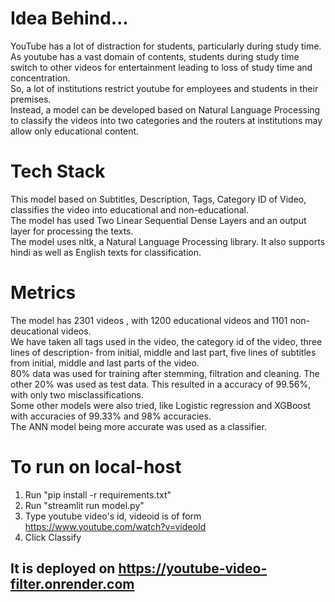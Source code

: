 # Idea Behind... 
YouTube has a lot of distraction for students, particularly during study time.  
As youtube has a vast domain of contents, students during study time switch to other videos for entertainment leading to loss of study time and concentration.  
So, a lot of institutions restrict youtube for employees and students in their premises.  
Instead, a model can be developed based on Natural Language Processing to classify the videos into two categories and the routers at institutions may allow only educational content.

# Tech Stack
This model based on Subtitles, Description, Tags, Category ID of Video, classifies the video into educational and non-educational.  
The model has used Two Linear Sequential Dense Layers and an output layer for processing the texts.  
The model uses nltk, a Natural Language Processing library. It also supports hindi as well as English texts for classification.  

# Metrics  
The model has 2301 videos , with 1200 educational videos and 1101 non-deucational videos.  
We have taken all tags used in the video, the category id of the video, three lines of description- from initial, middle and last part, five lines of subtitles from initial, middle and last parts of the video.  
80% data was used for training after stemming, filtration and cleaning. The other 20% was used as test data.
This resulted in a accuracy of 99.56%, with only two misclassifications.  
Some other models were also tried, like Logistic regression and XGBoost with accuracies of 99.33% and 98% accuracies.  
The ANN model being more accurate was used as a classifier.


# To run on local-host
1. Run "pip install -r requirements.txt"
2. Run "streamlit run model.py"
3. Type youtube video's id, videoid is of form https://www.youtube.com/watch?v=videoId
4. Click Classify

## It is deployed on https://youtube-video-filter.onrender.com